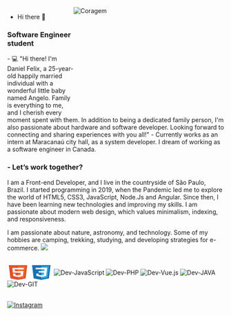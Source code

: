 <img align="right" padding="20px" alt="Coragem" height="250" width="350" border-radios="30" src="https://gifs.eco.br/wp-content/uploads/2022/11/gifs-de-programador-29.gif">

- Hi there 🖖

<h3>Software Engineer student</h3>
- 💻 "Hi there! I'm Daniel Felix, a 25-year-old happily married individual with a wonderful little baby named Angelo. Family is everything to me, and I cherish every moment spent with them. In addition to being a dedicated family person, I'm also passionate about hardware and software developer. Looking forward to connecting and sharing experiences with you all!"
- Currently works as an intern at Maracanaú city hall, as a system developer. I dream of working as a software engineer in Canada. 

<h3>- Let’s work together?</h3>

<p align="justfy">I am a Front-end Developer, and I live in the countryside of São Paulo, Brazil. I started programming in 2019, when the Pandemic led me to explore the world of HTML5, CSS3, JavaScript, Node.Js and Angular. Since then, I have been learning new technologies and improving my skills. I am passionate about modern web design, which values minimalism, indexing, and responsiveness.
<br>
<p align="justfy">I am passionate about nature, astronomy, and technology. Some of my hobbies are camping, trekking, studying, and developing strategies for e-commerce.

  <img height="180em" src="https://github-readme-stats.vercel.app/api/top-langs/?username=devDanielFelix&layout=compact&langs_count=7&theme=dracula"/>
</div>

        
<div style="display: inline_block"><br>
  <img align="center" alt="Dev-HTML" height="35" width="50" src="https://raw.githubusercontent.com/devicons/devicon/master/icons/html5/html5-original.svg">
  <img align="center" alt="Dev-CSS" height="35" width="50" src="https://raw.githubusercontent.com/devicons/devicon/master/icons/css3/css3-original.svg">
  <img align="center" alt="Dev-JavaScript" height="35" width="50" src="https://cdn.jsdelivr.net/gh/devicons/devicon/icons/javascript/javascript-plain.svg"/>
  <img align="center" alt="Dev-PHP" height="35" width="50" src="https://cdn.jsdelivr.net/gh/devicons/devicon/icons/php/php-original.svg"/>
  <img align="center" alt="Dev-Vue.js" height="35" width="50" src="https://cdn.jsdelivr.net/gh/devicons/devicon@latest/icons/vuejs/vuejs-original-wordmark.svg"/>
  <img align="center" alt="Dev-JAVA" height="35" width="50" src="https://cdn.jsdelivr.net/gh/devicons/devicon@latest/icons/java/java-original-wordmark.svg"/>
  <img align="center" alt="Dev-GIT" height="35" width="50" src="https://cdn.jsdelivr.net/gh/devicons/devicon/icons/git/git-original.svg"/>
           
          
</div>

<div style="display: inline_block"><br>
 
<a href="https://www.linkedin.com/in/daniel-felix-a404411b8/" target="_blank" aling="center"> <img alt="Instagram" height="50" width="200" src="https://img.shields.io/badge/LinkedIn-0077B5?style=for-the-badge&logo=linkedin&logoColor=white">
</a>
</div>
